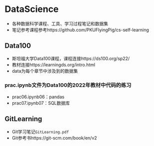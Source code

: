 # DataScience
- 各种数据科学课程、工具、学习过程笔记和数据集
- 笔记参考课程参考https://github.com/PKUFlyingPig/cs-self-learning
## Data100
- 斯坦福大学Data100课程，课程连接https://ds100.org/sp22/
- 教材连接https://learningds.org/intro.html
- data为每个章节中涉及到的数据集
### prac.ipynb文件为Data100的2022年教材中代码的练习
- prac06.ipynb06：pandas
- prac07.ipynb07：SQL数据库
## GitLearning
- Git学习笔记`GitLearning.pdf`
- Git参考书https://git-scm.com/book/en/v2
